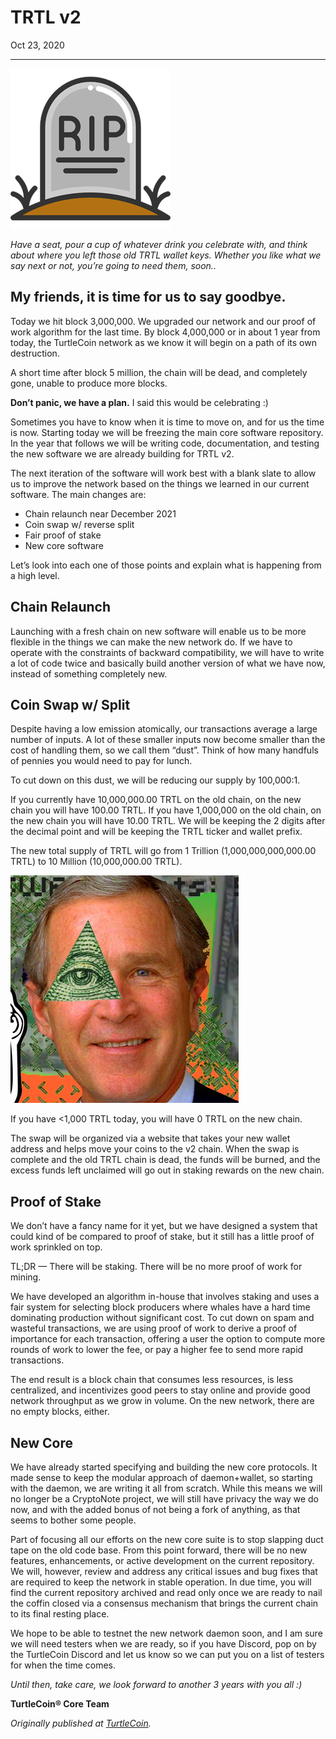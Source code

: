 # TRTL v2

Oct 23, 2020

---

![](./images/0fBCSto8YQMvzbsD9.png)

_Have a seat, pour a cup of whatever drink you celebrate with, and think about where you left those old TRTL wallet keys. Whether you like what we say next or not, you’re going to need them, soon.._

## My friends, it is time for us to say goodbye.

Today we hit block 3,000,000\. We upgraded our network and our proof of work algorithm for the last time. By block 4,000,000 or in about 1 year from today, the TurtleCoin network as we know it will begin on a path of its own destruction.

A short time after block 5 million, the chain will be dead, and completely gone, unable to produce more blocks.

**Don’t panic, we have a plan.** I said this would be celebrating :)

Sometimes you have to know when it is time to move on, and for us the time is now. Starting today we will be freezing the main core software repository. In the year that follows we will be writing code, documentation, and testing the new software we are already building for TRTL v2.

The next iteration of the software will work best with a blank slate to allow us to improve the network based on the things we learned in our current software. The main changes are:

* Chain relaunch near December 2021
* Coin swap w/ reverse split
* Fair proof of stake
* New core software

Let’s look into each one of those points and explain what is happening from a high level.

## Chain Relaunch

Launching with a fresh chain on new software will enable us to be more flexible in the things we can make the new network do. If we have to operate with the constraints of backward compatibility, we will have to write a lot of code twice and basically build another version of what we have now, instead of something completely new.

## Coin Swap w/ Split

Despite having a low emission atomically, our transactions average a large number of inputs. A lot of these smaller inputs now become smaller than the cost of handling them, so we call them “dust”. Think of how many handfuls of pennies you would need to pay for lunch.

To cut down on this dust, we will be reducing our supply by 100,000:1.

If you currently have 10,000,000.00 TRTL on the old chain, on the new chain you will have 100.00 TRTL. If you have 1,000,000 on the old chain, on the new chain you will have 10.00 TRTL. We will be keeping the 2 digits after the decimal point and will be keeping the TRTL ticker and wallet prefix.

The new total supply of TRTL will go from 1 Trillion (1,000,000,000,000.00 TRTL) to 10 Million (10,000,000.00 TRTL).

![](./images/0VF-BX-ChDHB4OCVK.png)

If you have <1,000 TRTL today, you will have 0 TRTL on the new chain.

The swap will be organized via a website that takes your new wallet address and helps move your coins to the v2 chain. When the swap is complete and the old TRTL chain is dead, the funds will be burned, and the excess funds left unclaimed will go out in staking rewards on the new chain.

## Proof of Stake

We don’t have a fancy name for it yet, but we have designed a system that could kind of be compared to proof of stake, but it still has a little proof of work sprinkled on top.

TL;DR — There will be staking. There will be no more proof of work for mining.

We have developed an algorithm in-house that involves staking and uses a fair system for selecting block producers where whales have a hard time dominating production without significant cost. To cut down on spam and wasteful transactions, we are using proof of work to derive a proof of importance for each transaction, offering a user the option to compute more rounds of work to lower the fee, or pay a higher fee to send more rapid transactions.

The end result is a block chain that consumes less resources, is less centralized, and incentivizes good peers to stay online and provide good network throughput as we grow in volume. On the new network, there are no empty blocks, either.

## New Core

We have already started specifying and building the new core protocols. It made sense to keep the modular approach of daemon+wallet, so starting with the daemon, we are writing it all from scratch. While this means we will no longer be a CryptoNote project, we will still have privacy the way we do now, and with the added bonus of not being a fork of anything, as that seems to bother some people.

Part of focusing all our efforts on the new core suite is to stop slapping duct tape on the old code base. From this point forward, there will be no new features, enhancements, or active development on the current repository. We will, however, review and address any critical issues and bug fixes that are required to keep the network in stable operation. In due time, you will find the current repository archived and read only once we are ready to nail the coffin closed via a consensus mechanism that brings the current chain to its final resting place.

We hope to be able to testnet the new network daemon soon, and I am sure we will need testers when we are ready, so if you have Discord, pop on by the TurtleCoin Discord and let us know so we can put you on a list of testers for when the time comes.

_Until then, take care, we look forward to another 3 years with you all :)_

**TurtleCoin® Core Team**

_Originally published at_ [_TurtleCoin_](http://blog.turtlecoin.lol/archives/trtl-v2/)_._